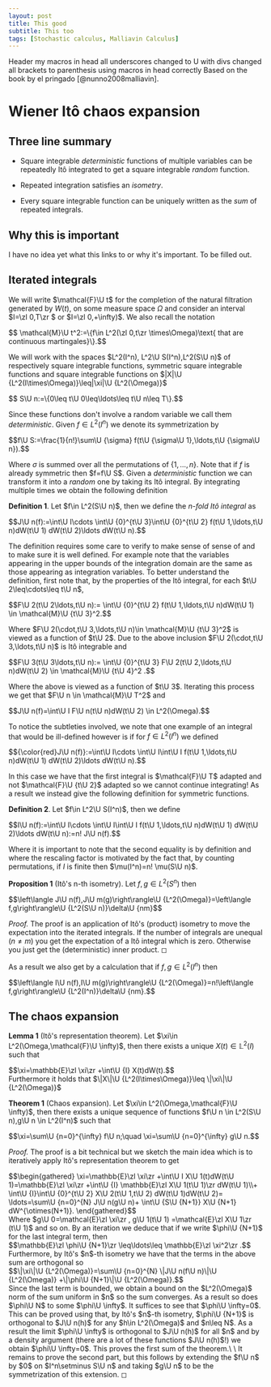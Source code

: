 ```yaml
---
layout: post
title: This good
subtitle: This too
tags: [Stochastic calculus, Malliavin Calculus]
---
```

Header my macros in head all underscores changed to U with divs changed all brackets to parenthesis using macros in head correctly
Based on the book by el pringado [@nunno2008malliavin].

# Wiener Itô chaos expansion

## Three line summary

-   Square integrable *deterministic* functions of multiple variables
    can be repeatedly Itô integrated to get a square integrable *random*
    function.

-   Repeated integration satisfies an *isometry*.

-   Every square integrable function can be uniquely written as the
    *sum* of repeated integrals.

## Why this is important

I have no idea yet what this links to or why it's important. To be
filled out.

## Iterated integrals

We will write $\mathcal{F}\U t$ for the completion of the natural
filtration generated by $W(t)$, on some measure space $\Omega$ and
consider an interval $I=\zl 0,T\zr  $ or $I=\zl 0,+\infty)$. We also recall the
notation
<div>
$$
\mathcal{M}\U t^2:=\{f\in L^2(\zl 0,t\zr  \times\Omega)\text{ that are continuous martingales}\}.$$</div>

We will work with the spaces $L^2(I^n), L^2\U S(I^n),L^2(S\U n)$ of
respectively square integrable functions, symmetric square integrable
functions and square integrable functions on
$|X|\U {L^2(I\times\Omega)}\leq|\xi|\U {L^2(\Omega)}$
<div>
$$
S\U n:=\{0\leq t\U 0\leq\ldots\leq t\U n\leq T\}.$$</div>
 
 Since these functions
don't involve a random variable we call them *deterministic*. Given
$f\in L^2(I^n)$ we denote its symmetrization by
<div>
$$f\U S:=\frac{1}{n!}\sum\U {\sigma} f(t\U {\sigma\U 1},\ldots,t\U {\sigma\U n}).$$</div>

Where $\sigma$ is summed over all the permutations of $\{1,\ldots,n\}$.
Note that if $f$ is already symmetric then $f=f\U S$. Given a
*deterministic* function we can transform it into a *random* one by
taking its Itô integral. By integrating multiple times we obtain the
following definition

**Definition 1**. Let $f\in L^2(S\U n)$, then we define the *n-fold Itô
integral* as
<div>
$$J\U n(f):=\int\U I\cdots \int\U {0}^{t\U 3}\int\U {0}^{t\U 2} f(t\U 1,\ldots,t\U n)dW(t\U 1) dW(t\U 2)\ldots dW(t\U n).$$</div>


The definition requires some care to verify to make sense of sense of
and to make sure it is well defined. For example note that the variables
appearing in the upper bounds of the integration domain are the same as
those appearing as integration variables. To better understand the
definition, first note that, by the properties of the Itô integral, for
each $t\U 2\leq\cdots\leq t\U n$,
<div>
$$F\U 2(t\U 2\ldots,t\U n):=    \int\U {0}^{t\U 2} f(t\U 1,\ldots,t\U n)dW(t\U 1) \in \mathcal{M}\U {t\U 3}^2.$$</div>

Where $F\U 2(\cdot,t\U 3,\ldots,t\U n)\in \mathcal{M}\U {t\U 3}^2$ is viewed as a
function of $t\U 2$. Due to the above inclusion
$F\U 2(\cdot,t\U 3,\ldots,t\U n)$ is Itô integrable and
<div>
$$F\U 3(t\U 3\ldots,t\U n):=    \int\U {0}^{t\U 3} F\U 2(t\U 2,\ldots,t\U n)dW(t\U 2) \in \mathcal{M}\U {t\U 4}^2  .$$</div>

Where the above is viewed as a function of $t\U 3$. Iterating this process
we get that $F\U n \in \mathcal{M}\U T^2$ and
<div>
$$J\U n(f)=\int\U I F\U n(t\U n)dW(t\U 2) \in L^2(\Omega).$$</div>

To notice the
subtleties involved, we note that one example of an integral that would
be ill-defined however is if for $f\in L^2(I^n)$ we defined
<div>
$${\color{red}J\U n(f)}:=\int\U I\cdots \int\U I\int\U I f(t\U 1,\ldots,t\U n)dW(t\U 1) dW(t\U 2)\ldots dW(t\U n).$$</div>

In this case we have that the first integral is $\mathcal{F}\U T$ adapted
and not $\mathcal{F}\U {t\U 2}$ adapted so we cannot continue integrating!
As a result we instead give the following definition for symmetric
functions.

**Definition 2**. Let $f\in L^2\U S(I^n)$, then we define
<div>
$$I\U n(f):=\int\U I\cdots \int\U I\int\U I f(t\U 1,\ldots,t\U n)dW(t\U 1) dW(t\U 2)\ldots dW(t\U n):=n! J\U n(f).$$</div>


Where it is important to note that the second equality is by definition
and where the rescaling factor is motivated by the fact that, by
counting permutations, if $I$ is finite then $\mu(I^n)=n! \mu(S\U n)$.


**Proposition 1** (Itô's n-th isometry). Let $f,g\in L^2(S^n)$ then
<div>
$$\left\langle J\U n(f),J\U m(g)\right\rangle\U {L^2(\Omega)}=\left\langle f,g\right\rangle\U {L^2(S\U n)}\delta\U {nm}$$</div>



*Proof.* The proof is an application of Itô's (product) isometry to move
the expectation into the iterated integrals. If the number of integrals
are unequal ($n\neq m$) you get the expectation of a Itô integral which
is zero. Otherwise you just get the (deterministic) inner product. ◻

As a result we also get by a calculation that if $f,g\in L^2(I^n)$ then
<div>
$$\left\langle I\U n(f),I\U m(g)\right\rangle\U {L^2(\Omega)}=n!\left\langle f,g\right\rangle\U {L^2(I^n)}\delta\U {nm}.$$</div>

## The chaos expansion


**Lemma 1** (Itô's representation theorem). Let
$\xi\in L^2(\Omega,\mathcal{F}\U \infty)$, then there exists a unique
$X(t)\in \mathbb{L}^2(I)$ such that
<div>
$$\xi=\mathbb{E}\zl \xi\zr  +\int\U {I} X(t)dW(t).$$</div> 
Furthermore it holds that
$\|X\|\U {L^2(I\times\Omega)}\leq \|\xi\|\U {L^2(\Omega)}$


**Theorem 1** (Chaos expansion). Let
$\xi\in L^2(\Omega,\mathcal{F}\U \infty)$, then there exists a unique
sequence of functions $f\U n \in L^2(S\U n),g\U n \in L^2(I^n)$ such that
<div>
$$\xi=\sum\U {n=0}^{\infty}  f\U n;\quad \xi=\sum\U {n=0}^{\infty} g\U n.$$</div>


*Proof.* The proof is a bit technical but we sketch the main idea which
is to iteratively apply Itô's representation theorem to get
<div>
$$\begin{gathered}
            \xi=\mathbb{E}\zl \xi\zr  +\int\U I X\U 1(t)dW(t\U 1)=\mathbb{E}\zl \xi\zr  +\int\U {I} \mathbb{E}\zl X\U 1(t\U 1)\zr   dW(t\U 1)\\+ \int\U {I}\int\U {0}^{t\U 2} X\U 2(t\U 1,t\U 2) dW(t\U 1)dW(t\U 2)= \ldots=\sum\U {n=0}^{N}  J\U n(g\U n)+ \int\U {S\U {N+1}} X\U {N+1} dW^{\otimes(N+1)}.
        \end{gathered}$$</div>
 Where
$g\U 0=\mathcal{E}\zl \xi\zr  , g\U 1(t\U 1) =\mathcal{E}\zl X\U 1\zr  (t\U 1)$ and so on. By an
iteration we deduce that if we write $\phi\U {N+1}$ for the last integral
term, then <div>
$$\mathbb{E}\zl \phi\U {N+1}\zr  \leq\ldots\leq \mathbb{E}\zl \xi^2\zr  .$$</div>
Furthermore, by Itô's $n$-th isometry we have that the terms in the
above sum are orthogonal so
<div>
$$\|\xi\|\U {L^2(\Omega)}=\sum\U {n=0}^{N} \|J\U n(f\U n)\|\U {L^2(\Omega)} +\|\phi\U {N+1}\|\U {L^2(\Omega)}.$$</div>
Since the last term is bounded, we obtain a bound on the $L^2(\Omega)$
norm of the sum uniform in $n$ so the sum converges. As a result so does
$\phi\U N$ to some $\phi\U \infty$. It suffices to see that $\phi\U \infty=0$.
This can be proved using that, by Itô's $n$-th isometry, $\phi\U {N+1}$ is
orthogonal to $J\U n(h)$ for any $h\in L^2(\Omega)$ and $n\leq N$. As a
result the limit $\phi\U \infty$ is orthogonal to $J\U n(h)$ for all $n$ and
by a density argument (there are a lot of these functions $J\U n(h)$!) we
obtain $\phi\U \infty=0$. This proves the first sum of the theorem.\
\
It remains to prove the second part, but this follows by extending the
$f\U n$ by $0$ on $I^n\setminus S\U n$ and taking $g\U n$ to be the
symmetrization of this extension. ◻



